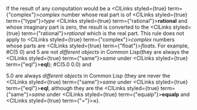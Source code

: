  



If the result of any computation would be a <ClLinks styled={true} term={"complex"}><i>complex</i></ClLinks> number whose real part is of <ClLinks styled={true} term={"type"}><i>type</i></ClLinks> <ClLinks styled={true} term={"rational"}><b>rational</b></ClLinks> and whose imaginary part is zero, the result is converted to the <ClLinks styled={true} term={"rational"}><i>rational</i></ClLinks> which is the real part. This rule does not apply to <ClLinks styled={true} term={"complex"}><i>complex</i></ClLinks> numbers whose parts are <ClLinks styled={true} term={"float"}><i>floats</i></ClLinks>. For example, #C(5 0) and 5 are not *different objects* in Common Lisp(they are always the <ClLinks styled={true} term={"same"}><i>same</i></ClLinks> under <ClLinks styled={true} term={"eql"}><b>eql</b></ClLinks>); #C(5.0 0.0) and 



5\.0 are always *different objects* in Common Lisp (they are never the <ClLinks styled={true} term={"same"}><i>same</i></ClLinks> under <ClLinks styled={true} term={"eql"}><b>eql</b></ClLinks>, although they are the <ClLinks styled={true} term={"same"}><i>same</i></ClLinks> under <ClLinks styled={true} term={"equalp"}><b>equalp</b></ClLinks> and <ClLinks styled={true} term={"="}><b>=</b></ClLinks>). 



